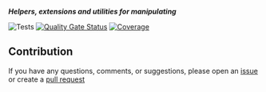 ***Helpers, extensions and utilities for manipulating***

![Tests](https://github.com/TechNobre/PowerUtils.Text/actions/workflows/tests.yml/badge.svg)
[![Quality Gate Status](https://sonarcloud.io/api/project_badges/measure?project=TechNobre_PowerUtils.Text&metric=alert_status)](https://sonarcloud.io/summary/new_code?id=TechNobre_PowerUtils.Text)
[![Coverage](https://sonarcloud.io/api/project_badges/measure?project=TechNobre_PowerUtils.Text&metric=coverage)](https://sonarcloud.io/summary/new_code?id=TechNobre_PowerUtils.Text)



## Contribution

If you have any questions, comments, or suggestions, please open an [issue](https://github.com/TechNobre/PowerUtils.Text/issues/new/choose) or create a [pull request](https://github.com/TechNobre/PowerUtils.Text/compare)
